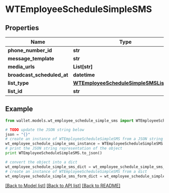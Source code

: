 # WTEmployeeScheduleSimpleSMS


## Properties

Name | Type | Description | Notes
------------ | ------------- | ------------- | -------------
**phone_number_id** | **str** |  | 
**message_template** | **str** |  | 
**media_urls** | **List[str]** |  | [optional] 
**broadcast_scheduled_at** | **datetime** |  | 
**list_type** | [**WTEmployeeScheduleSimpleSMSListType**](WTEmployeeScheduleSimpleSMSListType.md) |  | 
**list_id** | **str** |  | 

## Example

```python
from wallet.models.wt_employee_schedule_simple_sms import WTEmployeeScheduleSimpleSMS

# TODO update the JSON string below
json = "{}"
# create an instance of WTEmployeeScheduleSimpleSMS from a JSON string
wt_employee_schedule_simple_sms_instance = WTEmployeeScheduleSimpleSMS.from_json(json)
# print the JSON string representation of the object
print WTEmployeeScheduleSimpleSMS.to_json()

# convert the object into a dict
wt_employee_schedule_simple_sms_dict = wt_employee_schedule_simple_sms_instance.to_dict()
# create an instance of WTEmployeeScheduleSimpleSMS from a dict
wt_employee_schedule_simple_sms_form_dict = wt_employee_schedule_simple_sms.from_dict(wt_employee_schedule_simple_sms_dict)
```
[[Back to Model list]](../README.md#documentation-for-models) [[Back to API list]](../README.md#documentation-for-api-endpoints) [[Back to README]](../README.md)


